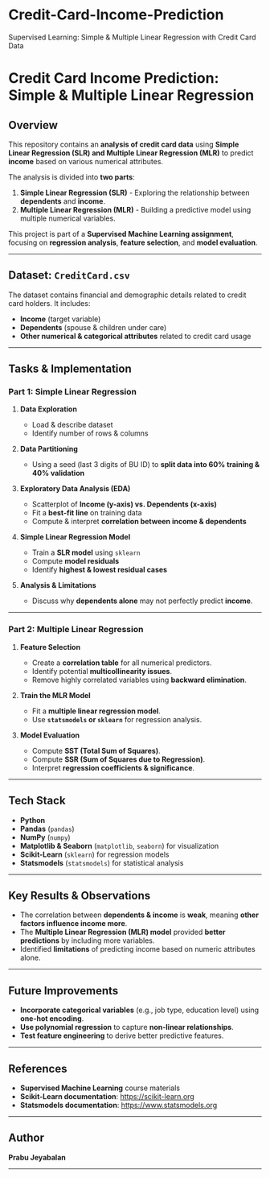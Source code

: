# Credit-Card-Income-Prediction
Supervised Learning: Simple &amp; Multiple Linear Regression with Credit Card Data

# Credit Card Income Prediction: Simple & Multiple Linear Regression

##  Overview

This repository contains an **analysis of credit card data** using **Simple Linear Regression (SLR) and Multiple Linear Regression (MLR)** to predict **income** based on various numerical attributes. 

The analysis is divided into **two parts**:
1. **Simple Linear Regression (SLR)** - Exploring the relationship between **dependents** and **income**.
2. **Multiple Linear Regression (MLR)** - Building a predictive model using multiple numerical variables.

This project is part of a **Supervised Machine Learning assignment**, focusing on **regression analysis**, **feature selection**, and **model evaluation**.

---

##  Dataset: `CreditCard.csv`

The dataset contains financial and demographic details related to credit card holders. It includes:
- **Income** (target variable)
- **Dependents** (spouse & children under care)
- **Other numerical & categorical attributes** related to credit card usage

---

##  Tasks & Implementation

### **Part 1: Simple Linear Regression**
1. **Data Exploration**
   - Load & describe dataset
   - Identify number of rows & columns

2. **Data Partitioning**
   - Using a seed (last 3 digits of BU ID) to **split data into 60% training & 40% validation**

3. **Exploratory Data Analysis (EDA)**
   - Scatterplot of **Income (y-axis) vs. Dependents (x-axis)**
   - Fit a **best-fit line** on training data
   - Compute & interpret **correlation between income & dependents**

4. **Simple Linear Regression Model**
   - Train a **SLR model** using `sklearn`
   - Compute **model residuals**
   - Identify **highest & lowest residual cases**

5. **Analysis & Limitations**
   - Discuss why **dependents alone** may not perfectly predict **income**.

---

### **Part 2: Multiple Linear Regression**
1. **Feature Selection**
   - Create a **correlation table** for all numerical predictors.
   - Identify potential **multicollinearity issues**.
   - Remove highly correlated variables using **backward elimination**.

2. **Train the MLR Model**
   - Fit a **multiple linear regression model**.
   - Use **`statsmodels` or `sklearn`** for regression analysis.

3. **Model Evaluation**
   - Compute **SST (Total Sum of Squares)**.
   - Compute **SSR (Sum of Squares due to Regression)**.
   - Interpret **regression coefficients & significance**.

---

##  Tech Stack

- **Python** 
- **Pandas** (`pandas`)
- **NumPy** (`numpy`)
- **Matplotlib & Seaborn** (`matplotlib`, `seaborn`) for visualization
- **Scikit-Learn** (`sklearn`) for regression models
- **Statsmodels** (`statsmodels`) for statistical analysis

---

##  Key Results & Observations

- The correlation between **dependents & income** is **weak**, meaning **other factors influence income more**.
- The **Multiple Linear Regression (MLR) model** provided **better predictions** by including more variables.
- Identified **limitations** of predicting income based on numeric attributes alone.

---

##  Future Improvements

- **Incorporate categorical variables** (e.g., job type, education level) using **one-hot encoding**.
- **Use polynomial regression** to capture **non-linear relationships**.
- **Test feature engineering** to derive better predictive features.

---

##  References

- **Supervised Machine Learning** course materials
- **Scikit-Learn documentation**: https://scikit-learn.org
- **Statsmodels documentation**: https://www.statsmodels.org

---

##  Author

**Prabu Jeyabalan**  

---

